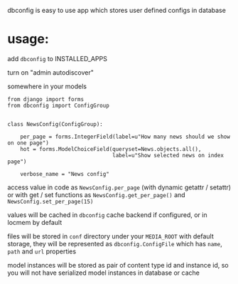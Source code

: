 dbconfig is easy to use app which stores user defined configs in database

usage:
======

add `dbconfig` to INSTALLED_APPS

turn on "admin autodiscover"

somewhere in your models

    from django import forms
    from dbconfig import ConfigGroup
    
    
    class NewsConfig(ConfigGroup):
        
        per_page = forms.IntegerField(label=u"How many news should we show on one page")
        hot = forms.ModelChoiceField(queryset=News.objects.all(),
                                     label=u"Show selected news on index page")
        
        verbose_name = "News config"


access value in code as `NewsConfig.per_page` (with dynamic getattr / setattr)
or with get / set functions as `NewsConfig.get_per_page()` and `NewsConfig.set_per_page(15)`

values will be cached in `dbconfig` cache backend if configured, or in locmem by default

files will be stored in `conf` directory under your `MEDIA_ROOT` with default storage,
they will be represented as `dbconfig.ConfigFile` which has `name`, `path` and `url` properties

model instances will be stored as pair of content type id and instance id, so you will not
have serialized model instances in database or cache
